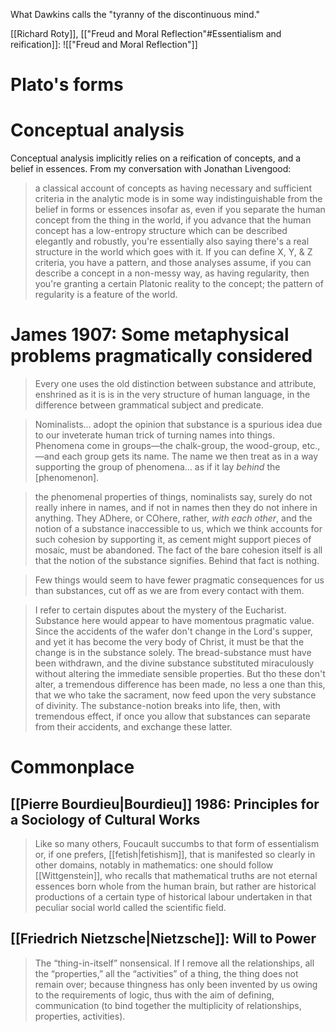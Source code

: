 What Dawkins calls the "tyranny of the discontinuous mind."

[[Richard Roty]], [["Freud and Moral Reflection"#Essentialism and reification]]:
![["Freud and Moral Reflection"]]


# Plato's forms

# Conceptual analysis

Conceptual analysis implicitly relies on a reification of concepts, and a belief in essences. From my conversation with Jonathan Livengood:

> a classical account of concepts as having necessary and sufficient criteria in the analytic mode is in some way indistinguishable from the belief in forms or essences insofar as, even if you separate the human concept from the thing in the world, if you advance that the human concept has a low-entropy structure which can be described elegantly and robustly, you're essentially also saying there's a real structure in the world which goes with it. If you can define X, Y, & Z criteria, you have a pattern, and those analyses assume, if you can describe a concept in a non-messy way, as having regularity, then you're granting a certain Platonic reality to the concept; the pattern of regularity is a feature of the world.

# James 1907: Some metaphysical problems pragmatically considered

> Every one uses the old distinction between substance and attribute, enshrined as it is is in the very structure of human language, in the difference between grammatical subject and predicate.

> Nominalists... adopt the opinion that substance is a spurious idea due to our inveterate human trick of turning names into things. Phenomena come in groups—the chalk-group, the wood-group, etc.,—and each group gets its name. The name we then treat as in a way supporting the group of phenomena... as if it lay _behind_ the [phenomenon].

> the phenomenal properties of things, nominalists say, surely do not really inhere in names, and if not in names then they do not inhere in anything. They ADhere, or COhere, rather, _with each other_, and the notion of a substance inaccessible to us, which we think accounts for such cohesion by supporting it, as cement might support pieces of mosaic, must be abandoned. The fact of the bare cohesion itself is all that the notion of the substance signifies. Behind that fact is nothing.

> Few things would seem to have fewer pragmatic consequences for us than substances, cut off as we are from every contact with them.

> I refer to certain disputes about the mystery of the Eucharist. Substance here would appear to have momentous pragmatic value. Since the accidents of the wafer don't change in the Lord's supper, and yet it has become the very body of Christ, it must be that the change is in the substance solely. The bread-substance must have been withdrawn, and the divine substance substituted miraculously without altering the immediate sensible properties. But tho these don't alter, a tremendous difference has been made, no less a one than this, that we who take the sacrament, now feed upon the very substance of divinity. The substance-notion breaks into life, then, with tremendous effect, if once you allow that substances can separate from their accidents, and exchange these latter.

# Commonplace

## [[Pierre Bourdieu|Bourdieu]] 1986: Principles for a Sociology of Cultural Works

> Like so many others, Foucault succumbs to that form of essentialism or, if one prefers, [[fetish|fetishism]], that is manifested so clearly in other domains, notably in mathematics: one should follow [[Wittgenstein]], who recalls that mathematical truths are not eternal essences born whole from the human brain, but rather are historical productions of a certain type of historical labour undertaken in that peculiar social world called the scientific field.

## [[Friedrich Nietzsche|Nietzsche]]: Will to Power

> The “thing-in-itself” nonsensical. If I remove all the relationships, all the “properties,” all the “activities” of a thing, the thing does not remain over; because thingness has only been invented by us owing to the requirements of logic, thus with the aim of defining, communication (to bind together the multiplicity of relationships, properties, activities).

